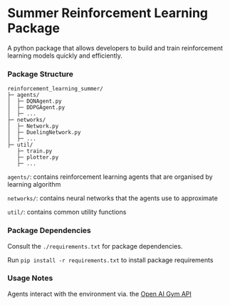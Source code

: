 # Summer Reinforcement Learning Package
A python package that allows developers to build and train reinforcement learning models quickly and efficiently.

### Package Structure

```
reinforcement_learning_summer/
├─ agents/
│  ├─ DQNAgent.py
│  ├─ DDPGAgent.py
│  ├─ ...
├─ networks/
│  ├─ Network.py
│  ├─ DuelingNetwork.py
│  ├─ ...
├─ util/
   ├─ train.py
   ├─ plotter.py
   ├─ ...
```
`agents/`: contains reinforcement learning agents that are organised by learning algorithm

`networks/`: contains neural networks that the agents use to approximate

`util/`: contains common utility functions 

### Package Dependencies
Consult the `./requirements.txt` for package dependencies.

Run `pip install -r requirements.txt` to install package requirements

### Usage Notes
Agents interact with the environment via. the [Open AI Gym API](https://www.gymlibrary.dev/content/environment_creation/)
